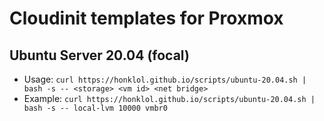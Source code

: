 # Cloudinit templates for Proxmox

## Ubuntu Server 20.04 (focal)
- Usage: ``curl https://honklol.github.io/scripts/ubuntu-20.04.sh | bash -s -- <storage> <vm id> <net bridge>``
- Example: ```curl https://honklol.github.io/scripts/ubuntu-20.04.sh | bash -s -- local-lvm 10000 vmbr0```
